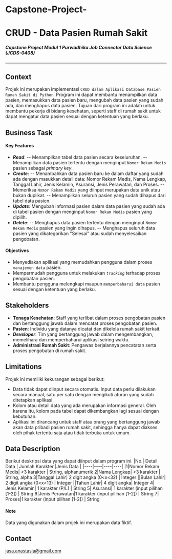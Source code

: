 # Capstone-Project-
# __CRUD - Data Pasien Rumah Sakit__
##### Capstone Project Modul 1 Purwadhika Job Connector Data Science (JCDS-0408)
---
## __Context__
Projek ini merupakan implementasi `CRUD dalam Aplikasi Database Pasien Rumah Sakit di Python`. Program ini dapat membantu menampilkan data pasien, memasukkan data pasien baru, mengubah data pasien yang sudah ada, dan menghapus data pasien. Tujuan dari program ini adalah untuk membantu pekerja di bidang kesehatan, seperti staff di rumah sakit untuk dapat mengatur data pasien sesuai dengan ketentuan yang berlaku.

## __Business Task__
#### Key Features
- ___Read___: 
-- Menampilkan tabel data pasien secara keseluruhan.
-- Menampilkan data pasien tertentu dengan menginput `Nomor Rekam Medis` pasien sebagai _primary key_.
- ___Create___: 
-- Menambahkan data pasien baru ke dalam daftar yang sudah ada dengan masukkan detail data: Nomor Rekam Medis, Nama Lengkap, Tanggal Lahir, Jenis Kelamin, Asuransi, Jenis Perawatan, dan Proses.
-- Memeriksa  `Nomor Rekam Medis` yang diinput merupakan data unik atau bukan duplikat.
-- Menampilkan seluruh pasien yang sudah dihapus dari tabel data pasien.
- ___Update___: Mengubah informasi pasien dalam data pasien yang sudah ada di tabel pasien dengan menginput `Nomor Rekam Medis` pasien yang dipilih.
- ___Delete___:
-- Menghapus data pasien tertentu dengan menginput  `Nomor Rekam Medis` pasien yang ingin dihapus.
-- Menghapus seluruh data pasien yang dikategorikan "Selesai" atau sudah menyelesaikan pengobatan.

#### Objectives
- Menyediakan aplikasi yang memudahkan pengguna dalam proses ```manajemen data``` pasien.
- Mempermudah pengguna untuk melakukan _```tracking```_ terhadap proses pengobatan pasien.
- Membantu pengguna melengkapi maupun ```memperbaharui data``` pasien sesuai dengan ketentuan yang berlaku.

## __Stakeholders__
- __Tenaga Kesehatan__: Staff yang terlibat dalam proses pengobatan pasien dan bertanggung jawab dalam mencatat proses pengobatan pasien.
- __Pasien__: Individu yang datanya dicatat dan dikelola rumah sakit terkait.
- ___Developer___: Tim yang bertanggung jawab dalam mengembangkan, memelihara dan memperbaharui aplikasi seiring waktu.
- __Administrasi Rumah Sakit__: Pengawas berjalannya pencatatan serta proses pengobatan di rumah sakit.

## __Limitations__
Projek ini memiliki kekurangan sebagai berikut:
- Data tidak dapat diinput secara otomatis. Input data perlu dilakukan secara manual, satu per satu dengan mengikuti aturan yang sudah ditetapkan aplikasi.
- Kolom atau detail data yang ada merupakan informasi general. Oleh karena itu, kolom pada tabel dapat dikembangkan lagi sesuai dengan kebutuhan.
- Aplikasi ini dirancang untuk staff atau orang yang bertanggung jawab akan data pribadi pasien rumah sakit, sehingga hanya dapat diakses oleh pihak tertentu saja atau tidak terbuka untuk umum.

## Data Description
Berikut deskripsi data yang dapat diinput dalam program ini.
|No.| Detail Data | Jumlah Karakter |Jenis Data |
|----|----|----|----|
|1|Nomor Rekam Medis|  >3 karakter | String, alphanumerik
2|Nama Lengkap| >3 karakter | String, alpha
3|Tanggal Lahir| 2 digit angka (0<x<32) | Integer
||Bulan Lahir| 2 digit angka (0<x<13) | Integer
||Tahun Lahir| 4 digit angka| Integer
4| Jenis Kelamin| 1 karakter (P/L) | String
5| Asuransi| 1 karakter (input pilihan [1-2]) | String 
6|Jenis Perawatan|1 karakter (input pilihan [1-2]) | String 
7| Proses|1 karakter (input pilihan [1-2]) | String 

#### Note
Data yang digunakan dalam projek ini merupakan data fiktif.

## Contact
<jasa.anastasia@gmail.com>




